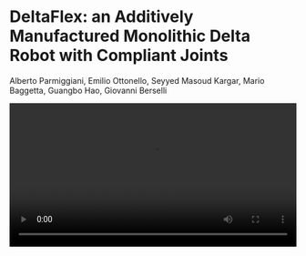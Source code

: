 # DeltaFlex: an Additively Manufactured Monolithic Delta Robot with Compliant Joints

Alberto Parmiggiani, Emilio Ottonello, Seyyed Masoud Kargar, Mario Baggetta, Guangbo Hao, Giovanni Berselli

<video width=100% controls src="https://raw.githubusercontent.com/made-iit/deltaflex/main/media/video_deltaflex.mp4" type="video/mp4"/>

### Links

##### [Source files](https://github.com/made-iit/deltaflex) - [Preprint](https://github.com/made-iit/deltaflex/raw/main/media/preprint_deltaflex.pdf) - [Paper]()* - [Bibtex](https://github.com/made-iit/deltaflex/raw/main/media/bibtex.bib)
*[TODO: add paper link when available online] 

### Abstract

This study presents the design and validation of a compliant Delta robot created through additive manufacturing (AM) with a monolithic structure. The use of AM expedites the development cycle of robots, enabling faster prototype development and deployment, as well as facilitating experimentation with new robot kinematics. The use of compliant joints poses a challenge in achieving substantial workspaces for robots. However, parallel architectures are well-suited for implementing flexible joints because they require lower ranges of motion for individual joints than serial architectures. Thus the Delta configuration was chosen for this study. A Design for Additive Manufacturing (DfAM) strategy was adopted to minimize the need for support structures and maximize mechanical strength. The overall performance of the Delta was evaluated quantitatively in terms of stiffness and precision. The stiffness test aimed to measure the device's capability to withstand applied loads, while the repeatability test assessed the robot's precision and accuracy. Moreover, FEM verification was adopted. Structural simulations are a powerful tool for verifying the experimental results of a robotic system. The approach presented in this work offers an interesting avenue for robot design with significant potential for future advancements and practical applications and sheds light on the trade-offs that designers should consider when adopting this methodology.

**Published in Proc. of ASME IDETC-CIE 2023 - © 2023 ASME**
